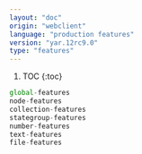 ```yaml
---
layout: "doc"
origin: "webclient"
language: "production features"
version: "yar.12rc9.0"
type: "features"
---
```


1. TOC
{:toc}

```js
global-features
node-features
collection-features
stategroup-features
number-features
text-features
file-features
```
